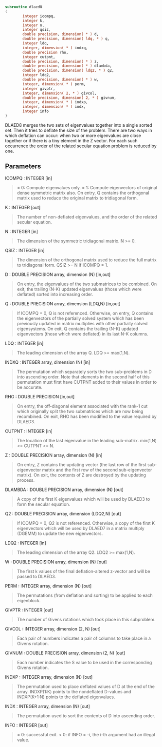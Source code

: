 ```fortran
subroutine dlaed8
(
        integer icompq,
        integer k,
        integer n,
        integer qsiz,
        double precision, dimension( * ) d,
        double precision, dimension( ldq, * ) q,
        integer ldq,
        integer, dimension( * ) indxq,
        double precision rho,
        integer cutpnt,
        double precision, dimension( * ) z,
        double precision, dimension( * ) dlambda,
        double precision, dimension( ldq2, * ) q2,
        integer ldq2,
        double precision, dimension( * ) w,
        integer, dimension( * ) perm,
        integer givptr,
        integer, dimension( 2, * ) givcol,
        double precision, dimension( 2, * ) givnum,
        integer, dimension( * ) indxp,
        integer, dimension( * ) indx,
        integer info
)
```

DLAED8 merges the two sets of eigenvalues together into a single
sorted set.  Then it tries to deflate the size of the problem.
There are two ways in which deflation can occur:  when two or more
eigenvalues are close together or if there is a tiny element in the
Z vector.  For each such occurrence the order of the related secular
equation problem is reduced by one.

## Parameters
ICOMPQ : INTEGER [in]
> = 0:  Compute eigenvalues only.
> = 1:  Compute eigenvectors of original dense symmetric matrix
> also.  On entry, Q contains the orthogonal matrix used
> to reduce the original matrix to tridiagonal form.

K : INTEGER [out]
> The number of non-deflated eigenvalues, and the order of the
> related secular equation.

N : INTEGER [in]
> The dimension of the symmetric tridiagonal matrix.  N >= 0.

QSIZ : INTEGER [in]
> The dimension of the orthogonal matrix used to reduce
> the full matrix to tridiagonal form.  QSIZ >= N if ICOMPQ = 1.

D : DOUBLE PRECISION array, dimension (N) [in,out]
> On entry, the eigenvalues of the two submatrices to be
> combined.  On exit, the trailing (N-K) updated eigenvalues
> (those which were deflated) sorted into increasing order.

Q : DOUBLE PRECISION array, dimension (LDQ,N) [in,out]
> If ICOMPQ = 0, Q is not referenced.  Otherwise,
> on entry, Q contains the eigenvectors of the partially solved
> system which has been previously updated in matrix
> multiplies with other partially solved eigensystems.
> On exit, Q contains the trailing (N-K) updated eigenvectors
> (those which were deflated) in its last N-K columns.

LDQ : INTEGER [in]
> The leading dimension of the array Q.  LDQ >= max(1,N).

INDXQ : INTEGER array, dimension (N) [in]
> The permutation which separately sorts the two sub-problems
> in D into ascending order.  Note that elements in the second
> half of this permutation must first have CUTPNT added to
> their values in order to be accurate.

RHO : DOUBLE PRECISION [in,out]
> On entry, the off-diagonal element associated with the rank-1
> cut which originally split the two submatrices which are now
> being recombined.
> On exit, RHO has been modified to the value required by
> DLAED3.

CUTPNT : INTEGER [in]
> The location of the last eigenvalue in the leading
> sub-matrix.  min(1,N) <= CUTPNT <= N.

Z : DOUBLE PRECISION array, dimension (N) [in]
> On entry, Z contains the updating vector (the last row of
> the first sub-eigenvector matrix and the first row of the
> second sub-eigenvector matrix).
> On exit, the contents of Z are destroyed by the updating
> process.

DLAMBDA : DOUBLE PRECISION array, dimension (N) [out]
> A copy of the first K eigenvalues which will be used by
> DLAED3 to form the secular equation.

Q2 : DOUBLE PRECISION array, dimension (LDQ2,N) [out]
> If ICOMPQ = 0, Q2 is not referenced.  Otherwise,
> a copy of the first K eigenvectors which will be used by
> DLAED7 in a matrix multiply (DGEMM) to update the new
> eigenvectors.

LDQ2 : INTEGER [in]
> The leading dimension of the array Q2.  LDQ2 >= max(1,N).

W : DOUBLE PRECISION array, dimension (N) [out]
> The first k values of the final deflation-altered z-vector and
> will be passed to DLAED3.

PERM : INTEGER array, dimension (N) [out]
> The permutations (from deflation and sorting) to be applied
> to each eigenblock.

GIVPTR : INTEGER [out]
> The number of Givens rotations which took place in this
> subproblem.

GIVCOL : INTEGER array, dimension (2, N) [out]
> Each pair of numbers indicates a pair of columns to take place
> in a Givens rotation.

GIVNUM : DOUBLE PRECISION array, dimension (2, N) [out]
> Each number indicates the S value to be used in the
> corresponding Givens rotation.

INDXP : INTEGER array, dimension (N) [out]
> The permutation used to place deflated values of D at the end
> of the array.  INDXP(1:K) points to the nondeflated D-values
> and INDXP(K+1:N) points to the deflated eigenvalues.

INDX : INTEGER array, dimension (N) [out]
> The permutation used to sort the contents of D into ascending
> order.

INFO : INTEGER [out]
> = 0:  successful exit.
> < 0:  if INFO = -i, the i-th argument had an illegal value.
